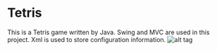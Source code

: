 # Tetris
This is a Tetris game written by Java.
Swing and MVC are used in this project.
Xml is used to store configuration information.
![alt tag](https://raw.githubusercontent.com/imhangoo/TetrisGame/master/screenshot.png)
